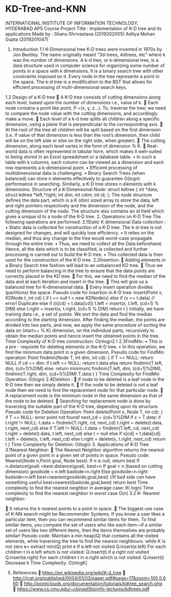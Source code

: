 # KD-Tree-and-KNN

INTERNATIONAL INSTITUTE OF INFORMATION TECHNOLOGY, HYDERABAD
APS Course Project
Title : Implementation of K-D tree and its applications
Made by :
Shanu Shrivastava (2019202005)
Aditya Mohan Gupta (2019201047)

1. Introduction
1.1 K-Dimensional tree
K-D trees were invented in 1970s by Jon Bentley. The name originally meant “3d-trees, 4dtrees, etc” where k was the number of dimensions. A k-d tree, or k-dimensional tree, is a data
structure used in computer science for organizing some number of points in a space with k
dimensions. It is a binary search tree with other constraints imposed on it. Every node in the
tree represents a point in the space. The k-d tree is a modification to the BST that allows for
efficient processing of multi-dimensional search keys.

1.2 Design of a K-D tree
 A K-D tree consists of cutting dimensions along each level, based upon the number of
dimensions i.e., value of k.
 Each node contains a point like point, P =(x, y, z…). To, traverse the tree; we need to
compare the node value with the cutting dimensions, and accordingly make a move.
 Each level of a k-d tree splits all children along a specific dimension, using a plane that is
perpendicular to the corresponding axis.
 At the root of the tree all children will be split based on the first dimension (i.e. If value of
that dimension is less than the root’s dimension, then child will be on the left side or else
on the right side, when greater).
 The cutting dimension, along each level varies in the form of dimension % K.
 Real-world data is often represented in tabular form, which makes it well-suited to being
stored in an Excel spreadsheet or a database table.
• In such a table with k columns, each column can be viewed as a dimension and each
row represents a k-dimensional point.
• Efficient processing of multidimensional data is challenging.
• Binary Search Trees (when balanced) can store n elements effectively to guarantee
O(logn) performance in searching. Similarly, a K-D tree stores n elements with k
dimensions.
Structure of a K-Dimensional Node:
      struct kdtree
      {
            int *data;
            struct kdtree *left,*right;
            int dim;
             int cdim;
            int id;
      };
The node structure defines the data part, which is a K (dim) sized array to store the data, left
and right pointers respectively and the dimension of the node, and the cutting dimension of the
node. The structure also contains an id field which gives a unique id to a node of the K-D tree.
2. Operations on K-D Tree
The following operations are performed:
2.1Static K dimensional Data collection :
• Static data is collected for construction of a K-D tree. The k-d-tree is not designed for
changes, and will quickly lose efficiency.
• It relies on the median, and thus any change to the tree would worst-case propagate
through the entire tree.
• Thus, we need to collect all the Data beforehand. Hence, all the data which is to be
classified, is collected and further processing is carried out to build the K-D tree.
• This collected data is then used for the construction of the K-D tree.
2.2Insertion:
 Adding elements in a Binary Search tree fashion will lead to an unbalanced KD tree.
 Thus we need to perform balancing in the tree to ensure that the data points are
correctly placed in the KD tree.
 For this, we need to find the median of the data and at each iteration and insert in the
tree.
 This will give us a balanced tree for K-dimensional data.
 Every insert operation divides (partitions) the space.
Pseudo code for Insertion in K-D tree:
      insert(Point x, KDNode t, int cd)
      {
            if t == null
             t = new KDNode(x)
            else if (x == t.data)
            // error! Duplicate
            else if (x[cd] < t.data[cd])
            t.left = insert(x, t.left, (cd+1) % DIM)
            else
            t.right = insert(x, t.right, (cd+1) % DIM)
            return t
      }
Initially, we have training data i.e., a set of points. We sort the data and find the median
according to the starting dimension. After finding the median, the points are divided into two
parts, and now, we apply the same procedure of sorting the data on (start++ % K)
dimension, on the individual parts, recursively to obtain the median points and hence insert
the obtained points in the tree.
Time Complexity of K-D tree construction: O(nlogn2
)
2.3FindMin:
• This is a pre - requisite for deleting elements in the K-D tree.
• In this operation, we find the minimum data point in a given dimension.
Pseudo code for FindMin operation:
      Point findmin(Node T, int dim, int cd):
      {
            if T == NULL: return NULL
            if cd == dim:
            if t.left == NULL: return t.data
            else return findmin(T.left, dim, (cd+1)%DIM)
            else: return minimum(
            findmin(T.left, dim, (cd+1)%DIM),
            findmin(T.right, dim, (cd+1)%DIM)
            T.data )
      }
Time Complexity for FindMin Operation: O(logn)
2.4Deletion :
 If node to be deleted is a leaf node in the K-D tree then we simply delete it.
 If the node to be deleted is not a leaf node then we need to find the replacement node for
 that particular node.
 A replacement node is the minimum node in the same dimension as that of the node to
 be deleted.
 Searching for replacement node is done by traversing the suitable part of the K-D tree,
 depending upon its structure.
 Pseudo code for Deletion Operation:
      Point delete(Point x, Node T, int cd):
            {
            if T == NULL: error point not found!
            next_cd = (cd+1)%DIM
            if x = T.data:
            if t.right != NULL:
            t.data = findmin(T.right, cd, next_cd)
            t.right = delete(t.data, t.right, next_cd)
            else if T.left != NULL:
            t.data = findmin(T.left, cd, next_cd)
            t.right = delete(t.data, t.left, next_cd) 
            else
            t = null
            else if x[cd] < t.data[cd]:
            t.left = delete(x, t.left, next_cd)
            else
            t.right = delete(x, t.right, next_cd)
            return t
      }
Time Complexity for Deletion: O(logn)
3. Applications of K-D Tree
3.1Nearest Neighbor:
 The Nearest Neighbor algorithm returns the nearest point of a given point in a given set
of points in space.
 Pseudo code:
      Nearest(Node n,Point goal, Node best):
            If n is null, return best
            If n.distance(goal) <best.distance(goal),
            best=n
            If goal < n (based on cutting dimension)
            goodside = n.left
            badside=n.right
            Else
            goodside=n.right
            badside=n.left
            best=nearest(goodside,goal,best)
            //If bad side can have something useful
            best=nearest(badside,goal,best)
            return best
Time complexity to find the nearest neighbor in average case: θ( logn)
Time complexity to find the nearest neighbor in worst case O(n)
 3.2 K- Nearest neighbor:

 It returns the k nearest points to a point in space.
 The biggest use case of K-NN search might be Recommender Systems. If you know a
user likes a particular item, then you can recommend similar items for them. To find
similar items, you compare the set of users who like each item—if a similar set of
users like two different items, then the items themselves are probably similar!
Pseudo code:
      Maintain a min heap(Q) that contains all the visited elements, while traversing the tree to
      find the nearest neighbours.
      while K is not zero
      e= extract min(Q)
      print e
      If e.left not visited
      Q.insert(e.left)
      For each children t in e.left which is not visited:
      Q.insert(t)
      if e.right not visited
      Q.insert(e.right)
      For each children t in e.right which is not visited:
      Q.insert(t)
      Decrease k
Time Complexity: O(nlogK)

5. References
 https://en.wikipedia.org/wiki/K-d_tree
 http://jcgt.org/published/0004/01/03/paper.pdf#page=17&zoom=100,0,660
 http://pointclouds.org/documentation/tutorials/kdtree_search.php
 https://www.cs.cmu.edu/~ckingsf/bioinfo-lectures/kdtrees.pdf
